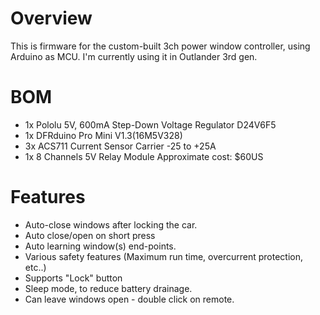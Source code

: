 # Overview
This is firmware for the custom-built 3ch power window controller, using Arduino as MCU. I'm currently using it in Outlander 3rd gen.

# BOM
* 1x Pololu 5V, 600mA Step-Down Voltage Regulator D24V6F5
* 1x DFRduino Pro Mini V1.3(16M5V328)
* 3x ACS711 Current Sensor Carrier -25 to +25A
* 1x 8 Channels 5V Relay Module
Approximate cost: $60US

# Features
* Auto-close windows after locking the car.
* Auto close/open on short press
* Auto learning window(s) end-points.
* Various safety features (Maximum run time, overcurrent protection, etc..)
* Supports "Lock" button
* Sleep mode, to reduce battery drainage.
* Can leave windows open - double click on remote.
